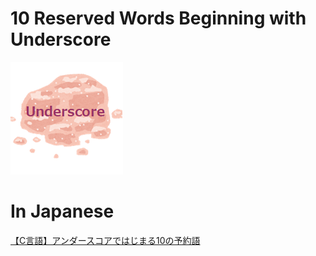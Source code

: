 # 10 Reserved Words Beginning with Underscore
![underscore](../images/underscore.png)

# In Japanese
[【C言語】アンダースコアではじまる10の予約語](https://qiita.com/y-tetsu/items/06e5bf148bc70986bfbb)
